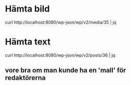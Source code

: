 # Hämta bild

curl http://localhost:8080/wp-json/wp/v2/media/35 | jq

# Hämta text

curl http://localhost:8080/wp-json/wp/v2/posts/36 | jq

## vore bra om man kunde ha en 'mall' för redaktörerna
